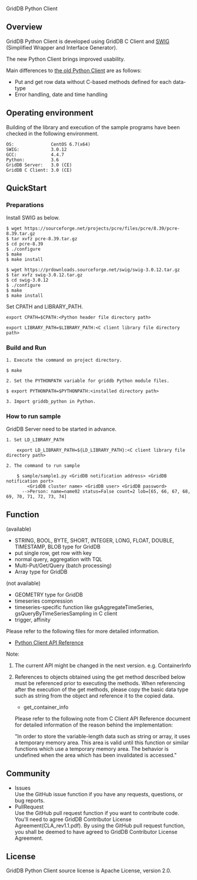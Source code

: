 GridDB Python Client

## Overview

GridDB Python Client is developed using GridDB C Client and [SWIG](http://www.swig.org/) (Simplified Wrapper and Interface Generator).  

The new Python Client brings improved usability. 

Main differences to [the old Python Client](https://github.com/griddb/griddb_client) are as follows:
- Put and get row data without C-based methods defined for each data-type
- Error handling, date and time handling

## Operating environment

Building of the library and execution of the sample programs have been checked in the following environment.

    OS:              CentOS 6.7(x64)
    SWIG:            3.0.12
    GCC:             4.4.7
    Python:          3.6
    GridDB Server:   3.0 (CE)
    GridDB C Client: 3.0 (CE)

## QuickStart
### Preparations

Install SWIG as below.

    $ wget https://sourceforge.net/projects/pcre/files/pcre/8.39/pcre-8.39.tar.gz
    $ tar xvfz pcre-8.39.tar.gz
    $ cd pcre-8.39
    $ ./configure
    $ make
    $ make install

    $ wget https://prdownloads.sourceforge.net/swig/swig-3.0.12.tar.gz
    $ tar xvfz swig-3.0.12.tar.gz
    $ cd swig-3.0.12
    $ ./configure
    $ make
    $ make install

Set CPATH and LIBRARY_PATH. 

	export CPATH=$CPATH:<Python header file directory path>

    export LIBRARY_PATH=$LIBRARY_PATH:<C client library file directory path>

### Build and Run 

    1. Execute the command on project directory.

    $ make

    2. Set the PYTHONPATH variable for griddb Python module files.
    
    $ export PYTHONPATH=$PYTHONPATH:<installed directory path>

    3. Import griddb_python in Python.

### How to run sample

GridDB Server need to be started in advance.

    1. Set LD_LIBRARY_PATH

        export LD_LIBRARY_PATH=${LD_LIBRARY_PATH}:<C client library file directory path>

    2. The command to run sample

        $ sample/sample1.py <GridDB notification address> <GridDB notification port>
            <GridDB cluster name> <GridDB user> <GridDB password>
          -->Person: name=name02 status=False count=2 lob=[65, 66, 67, 68, 69, 70, 71, 72, 73, 74]

## Function

(available)
- STRING, BOOL, BYTE, SHORT, INTEGER, LONG, FLOAT, DOUBLE, TIMESTAMP, BLOB type for GridDB
- put single row, get row with key
- normal query, aggregation with TQL
- Multi-Put/Get/Query (batch processing)
- Array type for GridDB

(not available)
- GEOMETRY type for GridDB
- timeseries compression
- timeseries-specific function like gsAggregateTimeSeries, gsQueryByTimeSeriesSampling in C client
- trigger, affinity

Please refer to the following files for more detailed information.  
- [Python Client API Reference](https://griddb.github.io/python_client/PythonAPIReference.htm)

Note:
1. The current API might be changed in the next version. e.g. ContainerInfo
2. References to objects obtained using the get method described below must be referenced prior to executing the methods. When referencing after the execution of the get methods, please copy the basic data type such as string from the object and reference it to the copied data.
    - get_container_info

   Please refer to the following note from C Client API Reference document for detailed information of the reason behind the implementation:

    "In order to store the variable-length data such as string or array, it uses a temporary memory area.
    This area is valid until this function or similar functions which use a temporary memory area.
    The behavior is undefined when the area which has been invalidated is accessed."

## Community

  * Issues  
    Use the GitHub issue function if you have any requests, questions, or bug reports. 
  * PullRequest  
    Use the GitHub pull request function if you want to contribute code.
    You'll need to agree GridDB Contributor License Agreement(CLA_rev1.1.pdf).
    By using the GitHub pull request function, you shall be deemed to have agreed to GridDB Contributor License Agreement.

## License
  
  GridDB Python Client source license is Apache License, version 2.0.
